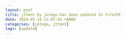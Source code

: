 ```yaml
---
layout: post
title: jttmnt by jotego has been updated to fcfa7df
date: 2024-05-24 11:07:43 +0000
categories: [jotego, jttmnt]
tags: [update]
---
```


